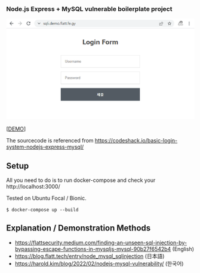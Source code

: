 ### Node.js Express + MySQL vulnerable boilerplate project

![demo_image](./demo.png)

[[DEMO](https://sqli.demo.flatt.fe.gy/)]

The sourcecode is referenced from https://codeshack.io/basic-login-system-nodejs-express-mysql/

## Setup

All you need to do is to run docker-compose and check your http://localhost:3000/

Tested on Ubuntu Focal / Bionic.

```
$ docker-compose up --build
```

## Explanation / Demonstration Methods

* https://flattsecurity.medium.com/finding-an-unseen-sql-injection-by-bypassing-escape-functions-in-mysqljs-mysql-90b27f6542b4 (English)
* https://blog.flatt.tech/entry/node_mysql_sqlinjection (日本語)
* https://harold.kim/blog/2022/02/nodejs-mysql-vulnerability/ (한국어)

